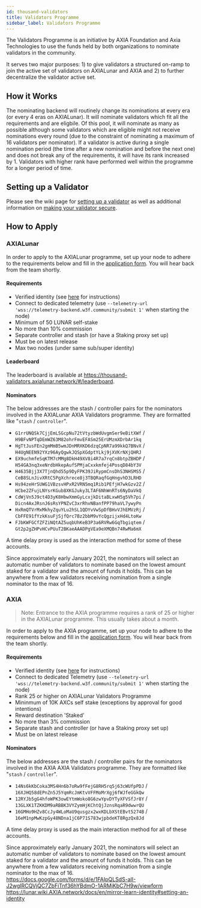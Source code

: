 ```yaml
---
id: thousand-validators
title: Validators Programme
sidebar_label: Validators Programme
---
```


The Validators Programme is an initiative by AXIA Foundation and Axia Technologies to use the funds held by both organizations to nominate validators in the community.

It serves two major purposes: 1) to give validators a structured on-ramp to join the active set of validators on AXIALunar and AXIA and 2) to further decentralize the validator active set.

## How it Works

The nominating backend will routinely change its nominations at every era (or every 4 eras on AXIALunar). It will nominate validators which fit all the requirements and are eligbile. Of this pool, it will nominate as many as possible although some validators which are eligible might not receive nominations every round (due to the constraint of nominating a maximum of 16 validators per nominator). If a validator is active during a single nomination period (the time after a new nomination and before the next one) and does not break any of the requirements, it will have its rank increased by 1. Validators with higher rank have performed well within the programme for a longer period of time.

## Setting up a Validator

Please see the wiki page for [setting up a validator](maintain-guides-how-to-validate-AXIA.md) as well as additional information on [making your validator secure](maintain-guides-secure-validator.md).

## How to Apply

### AXIALunar

In order to apply to the AXIALunar programme, set up your node to adhere to the requirements below and fill in the [application form][axialunar 1kv form]. You will hear back from the team shortly.

#### Requirements

- Verified identity (see [here]() for instructions)
- Connect to dedicated telemetry (use `--telemetry-url 'wss://telemetry-backend.w3f.community/submit 1'` when starting the node)
- Minimum of 50 LUNAR self-stake
- No more than 10% commission
- Separate controller and stash (or have a Staking proxy set up)
- Must be on latest release
- Max two nodes (under same sub/super identity)

#### Leaderboard

The leaderboard is available at https://thousand-validators.axialunar.network/#/leaderboard.

#### Nominators

The below addresses are the stash / controller pairs for the nominators involved in the AXIALunar AXIA Validators programme. They are formatted like "`stash` / `controller`".

- `G1rrUNQSk7CjjEmLSGcpNu72tVtyzbWdUvgmSer9eBitXWf` / `H9BFvNPTqDEmWZ63M82ohrFmvEFASm25ErUMzmXDrbAr1kq`
- `HgTtJusFEn2gmMmB5wmJDnMRXKD6dzqCpNR7a99kkQ7BNvX` / `H4UgNEEN92YXz96AyQgwkJQSpXGdptYLkj9jXVKrNXjQHRJ`
- `EX9uchmfeSqKTM7cMMg8DkH49XV8i4R7a7rqCn8btpZBHDP` / `H54GA3nq3xeNrdbHkepAufSPMjaCxxkmfej4PosqD84bY3V`
- `H4635Bjj3X7TjnQhd55p9DyFPK39JiRypmCnsDhS3NHSMS5` / `CeB8SLnJivXRtC5PgXchrece8j3TBQRaqfGqHngvhD3LRHD`
- `Hs94zeHrSUWG1VBzsvHPxR2VRN5mq1Rib1PEfjH7wkGzv2Z` / `HCbe2ZFujLNYsrKGub8XKGJuky3LTAF6NhWnRTs6NyDaVkQ`
- `CdWjVn5J9ct4D3yK8HbwXmmGyLcxjkDitaBLxwH5g5Vh7pi` / `Dicn4AxJRsnJ6sRsYPNZvC3xrRhvNBanfPP79haVL7ywyPn`
- `HxRmQTVrMxMkhyZquYLu2hSL1QDYvVwSpDfBHvVJhEMVzRj` / `CbFFE91fYzkKsuFjSjfQrc7Bz2bbM9vYcQgzijxHd4LtoKw`
- `FJbKWFGCfZFZiNQtAZ5uqbUhKeB3P3a6RVRw6GqTbgiqtem` / `Gt2p2gZHPvHCvPUuT2BKaeAAADPgVEa9eXMQBn74RwMa6mX`

A time delay proxy is used as the interaction method for some of these accounts.

Since approximately early January 2021, the nominators will select an automatic number of validators to nominate based on the lowest amount staked for a validator and the amount of funds it holds. This can be anywhere from a few validators receiving nomination from a single nominator to the max of 16.

### AXIA

> Note: Entrance to the AXIA programme requires a rank of 25 or higher in the AXIALunar programme. This usually takes about a month.

In order to apply to the AXIA programme, set up your node to adhere to the requirements below and fill in the [application form](). You will hear back from the team shortly.

#### Requirements

- Verified identity (see [here]() for instructions)
- Connect to dedicated Telemetry (use `--telemetry-url 'wss://telemetry-backend.w3f.community/submit 1'` when starting the node)
- Rank 25 or higher on AXIALunar Validators Programme
- Mininmum of 10K AXCs self stake (exceptions by approval for good intentions)
- Reward destination 'Staked'
- No more than 3% commission
- Separate stash and controller (or have a Staking proxy set up)
- Must be on latest release

#### Nominators

The below addresses are the stash / controller pairs for the nominators involved in the AXIA AXIA Validators programme. They are formatted like "`stash` / `controller`".

- `14Ns6kKbCoka3MS4Hn6b7oRw9fFejG8RH5rq5j63cWUfpPDJ` / `16XJHQ58dEPnZn5J5YqmRcJmKtvVFFMoMrXgj6fWJfeGGkQw`
- `12RYJb5gG4hfoWPK3owEYtmWoko8G6zwYpvDYTyXFVSfJr8Y` / `13GLXK1TZKKDM9aRBBK3VYZymHjKChtQjJznsRqaR9dwwrQU`
- `16GMHo9HZv8CcJy4WLoMaU9qusgzx2wxKDLbXStEBvt5274B` / `16eM1npMwKzpGy48NDna1jC6P71S783wjpbdeKT8RgzQx8Jd`

A time delay proxy is used as the main interaction method for all of these accounts.

Since approximately early January 2021, the nominators will select an automatic number of validators to nominate based on the lowest amount staked for a validator and the amount of funds it holds. This can be anywhere from a few validators receiving nomination from a single nominator to the max of 16.
https://docs.google.com/forms/d/e/1FAIpQLSdS-alI-J2wgIRCQVjQC7ZbFiTnf36hYBdmO-1ARMjKbC7H9w/viewform https://lunar.wiki.AXIA.network/docs/en/mirror-learn-identity#setting-an-identity

[axialunar 1kv form]: https://forms.gle/xqYLoceTwg1qvc9i6
